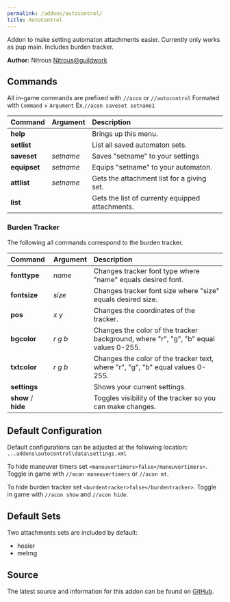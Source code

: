 ```yaml
---
permalink: /addons/autocontrol/
title: AutoControl
---
```


Addon to make setting automaton attachments easier. Currently only works as pup main. Includes burden tracker.

**Author:** Nitrous [Nitrous@guildwork](http://guildwork.com/users/ntrous24)

## Commands

All in-game commands are prefixed with `//acon` or `//autocontrol`
Formated with `Command` + `Argument` Ex.`//acon saveset setname1` 

|Command                |Argument                |Description|
|:---|:---|:---|
|**help**               |                        |Brings up this menu.|
|**setlist**            |                        |List all saved automaton sets.|
|**saveset**            |*setname*           |Saves "setname" to your settings|
|**equipset**           |*setname*           |Equips "setname" to your automaton.|
|**attlist**            |*setname*             |Gets the attachment list for a giving set.|
|**list**               |                        |Gets the list of currenty equipped attachments.|

### Burden Tracker

The following all commands correspond to the burden tracker.

|Command                |Argument                |Description|
|:---|:---|:---|
|**fonttype**           |*name*              |Changes tracker font type where "name" equals desired font.|
|**fontsize**           |*size*              |Changes tracker font size where "size" equals desired size.|
|**pos**                |*x* *y*             |Changes the coordinates of the tracker.|
|**bgcolor**            |*r* *g* *b*         |Changes the color of the tracker background, where "r", "g", "b" equal values 0-255.|
|**txtcolor**           |*r* *g* *b*         |Changes the color of the tracker text, where "r", "g", "b" equal values 0-255.|
|**settings**           |                        |Shows your current settings.|
|**show** / **hide**    |                        |Toggles visibility of the tracker so you can make changes.|

## Default Configuration

Default configurations can be adjusted at the following location: `...addons\autocontrol\data\settings.xml`

To hide maneuver timers set `<maneuvertimers>false</maneuvertimers>`. Toggle in game with `//acon maneuvertimers` or `//acon mt`.

To hide burden tracker set `<burdentracker>false</burdentracker>`. Toggle in game with `//acon show` and `//acon hide`.

## Default Sets

Two attachments sets are included by default:
* healer
* melrng

## Source
The latest source and information for this addon can be found on [GitHub](https://github.com/Windower/Lua/tree/live/addons/autocontrol).